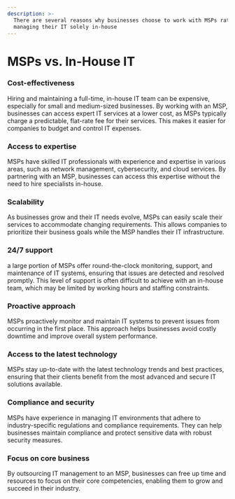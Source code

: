 ```yaml
---
description: >-
  There are several reasons why businesses choose to work with MSPs rather than
  managing their IT solely in-house
---
```


# MSPs vs. In-House IT

### **Cost-effectiveness**

Hiring and maintaining a full-time, in-house IT team can be expensive, especially for small and medium-sized businesses. By working with an MSP, businesses can access expert IT services at a lower cost, as MSPs typically charge a predictable, flat-rate fee for their services. This makes it easier for companies to budget and control IT expenses.

### **Access to expertise**

MSPs have skilled IT professionals with experience and expertise in various areas, such as network management, cybersecurity, and cloud services. By partnering with an MSP, businesses can access this expertise without the need to hire specialists in-house.

### **Scalability**

As businesses grow and their IT needs evolve, MSPs can easily scale their services to accommodate changing requirements. This allows companies to prioritize their business goals while the MSP handles their IT infrastructure.

### **24/7 support**

a large portion of MSPs offer round-the-clock monitoring, support, and maintenance of IT systems, ensuring that issues are detected and resolved promptly. This level of support is often difficult to achieve with an in-house team, which may be limited by working hours and staffing constraints.

### **Proactive approach**

MSPs proactively monitor and maintain IT systems to prevent issues from occurring in the first place. This approach helps businesses avoid costly downtime and improve overall system performance.

### **Access to the latest technology**

MSPs stay up-to-date with the latest technology trends and best practices, ensuring that their clients benefit from the most advanced and secure IT solutions available.

### **Compliance and security**

MSPs have experience in managing IT environments that adhere to industry-specific regulations and compliance requirements. They can help businesses maintain compliance and protect sensitive data with robust security measures.

### **Focus on core business**

By outsourcing IT management to an MSP, businesses can free up time and resources to focus on their core competencies, enabling them to grow and succeed in their industry.
